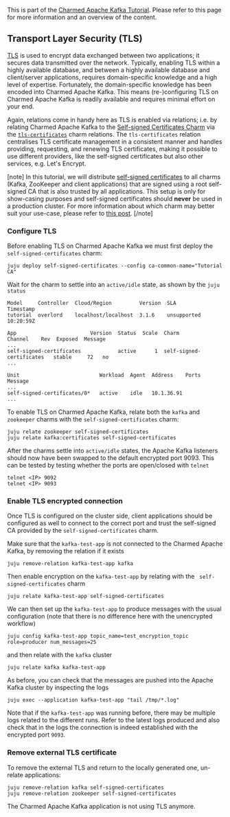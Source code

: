 This is part of the [Charmed Apache Kafka Tutorial](/t/charmed-kafka-tutorial-overview/10571). Please refer to this page for more information and an overview of the content. 

## Transport Layer Security (TLS)

[TLS](https://en.wikipedia.org/wiki/Transport_Layer_Security) is used to encrypt data exchanged between two applications; it secures data transmitted over the network. Typically, enabling TLS within a highly available database, and between a highly available database and client/server applications, requires domain-specific knowledge and a high level of expertise. Fortunately, the domain-specific knowledge has been encoded into Charmed Apache Kafka. This means (re-)configuring TLS on Charmed Apache Kafka is readily available and requires minimal effort on your end.

Again, relations come in handy here as TLS is enabled via relations; i.e. by relating Charmed Apache Kafka to the [Self-signed Certificates Charm](https://charmhub.io/self-signed-certificates) via the [`tls-certificates`](https://github.com/canonical/charm-relation-interfaces/blob/main/interfaces/tls_certificates/v1/README.md) charm relations. The `tls-certificates` relation centralises TLS certificate management in a consistent manner and handles providing, requesting, and renewing TLS certificates, making it possible to use different providers, like the self-signed certificates but also other services, e.g. Let's Encrypt. 

[note]
In this tutorial, we will distribute [self-signed certificates](https://en.wikipedia.org/wiki/Self-signed_certificate) to all charms (Kafka, ZooKeeper and client applications) that are signed using a root self-signed CA
that is also trusted by all applications. This setup is only for show-casing purposes and self-signed certificates should **never** be used in a production cluster. For more information about which charm may better suit your use-case, please refer to [this post](https://charmhub.io/topics/security-with-x-509-certificates).
[/note]

### Configure TLS

Before enabling TLS on Charmed Apache Kafka we must first deploy the `self-signed-certificates` charm:

```shell
juju deploy self-signed-certificates --config ca-common-name="Tutorial CA"
```

Wait for the charm to settle into an `active/idle` state, as shown by the `juju status`

```shell
Model     Controller  Cloud/Region         Version  SLA          Timestamp
tutorial  overlord    localhost/localhost  3.1.6    unsupported  10:20:59Z

App                        Version  Status  Scale  Charm                      Channel    Rev  Exposed  Message
...
self-signed-certificates            active      1  self-signed-certificates   stable     72   no       
...

Unit                          Workload  Agent  Address    Ports  Message
...
self-signed-certificates/0*   active    idle   10.1.36.91        
...
```

To enable TLS on Charmed Apache Kafka, relate both the `kafka` and `zookeeper` charms with the
`self-signed-certificates` charm:

```shell
juju relate zookeeper self-signed-certificates
juju relate kafka:certificates self-signed-certificates
```

After the charms settle into `active/idle` states, the Apache Kafka listeners should now have been swapped to the 
default encrypted port 9093. This can be tested by testing whether the ports are open/closed with `telnet`

```shell
telnet <IP> 9092 
telnet <IP> 9093
```

### Enable TLS encrypted connection

Once TLS is configured on the cluster side, client applications should be configured as well to connect to
the correct port and trust the self-signed CA provided by the `self-signed-certificates` charm. 

Make sure that the `kafka-test-app` is not connected to the Charmed Apache Kafka, by removing the relation if it exists

```shell
juju remove-relation kafka-test-app kafka
```

Then enable encryption on the `kafka-test-app` by relating with the ` self-signed-certificates` charm

```shell
juju relate kafka-test-app self-signed-certificates
```

We can then set up the `kafka-test-app` to produce messages with the usual configuration (note that there is no difference 
here with the unencrypted workflow)

```shell
juju config kafka-test-app topic_name=test_encryption_topic role=producer num_messages=25
```

and then relate with the `kafka` cluster

```shell
juju relate kafka kafka-test-app
```

As before, you can check that the messages are pushed into the Apache Kafka cluster by inspecting the logs

```shell
juju exec --application kafka-test-app "tail /tmp/*.log"
```

Note that if the `kafka-test-app` was running before, there may be multiple logs related to the different
runs. Refer to the latest logs produced and also check that in the logs the connection is indeed established 
with the encrypted port `9093`. 

### Remove external TLS certificate

To remove the external TLS and return to the locally generated one, un-relate applications:

```shell
juju remove-relation kafka self-signed-certificates
juju remove-relation zookeeper self-signed-certificates
```

The Charmed Apache Kafka application is not using TLS anymore.